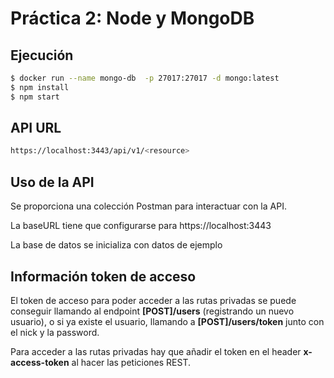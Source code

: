 # Práctica 2: Node y MongoDB

## Ejecución

```sh
$ docker run --name mongo-db  -p 27017:27017 -d mongo:latest
$ npm install
$ npm start
```
## API URL

```sh
https://localhost:3443/api/v1/<resource>
```

## Uso de la API

Se proporciona una colección Postman para interactuar con la API.

La baseURL tiene que configurarse para https://localhost:3443

La base de datos se inicializa con datos de ejemplo

## Información token de acceso

El token de acceso para poder acceder a las rutas privadas se puede conseguir llamando al endpoint **[POST]/users** (registrando un nuevo usuario), o si ya existe el usuario, llamando a **[POST]/users/token** junto con el nick y la password.

Para acceder a las rutas privadas hay que añadir el token en el header **x-access-token** al hacer las peticiones REST.